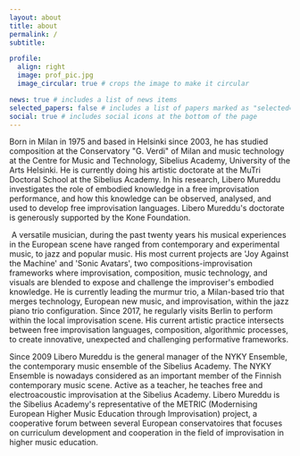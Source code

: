 ```yaml
---
layout: about
title: about
permalink: /
subtitle: 

profile:
  align: right
  image: prof_pic.jpg
  image_circular: true # crops the image to make it circular

news: true # includes a list of news items
selected_papers: false # includes a list of papers marked as "selected={true}"
social: true # includes social icons at the bottom of the page
---
```


Born in Milan in 1975 and based in Helsinki since 2003, he has studied composition at the Conservatory "G. Verdi" of Milan and music technology at the Centre for Music and Technology, Sibelius Academy, University of the Arts Helsinki. He is currently doing his artistic doctorate at the MuTri Doctoral School at the Sibelius Academy.  In his research, Libero Mureddu investigates the role of embodied knowledge in a free improvisation performance, and how this knowledge can be observed, analysed, and used to develop free improvisation languages. Libero Mureddu's doctorate is generously supported by the Kone Foundation.

​
A versatile musician, during the past twenty years his musical experiences in the European scene have ranged from contemporary and experimental music, to jazz and popular music. His most current projects are 'Joy Against the Machine' and 'Sonic Avatars', two compositions-improvisation frameworks where improvisation, composition, music technology, and visuals are blended to expose and challenge the improviser's embodied knowledge.  He is currently leading the murmur trio, a Milan-based trio that merges technology, European new music, and improvisation, within the jazz piano trio configuration. Since 2017, he regularly visits Berlin to perform within the local improvisation scene. His current artistic practice intersects between free improvisation languages, composition, algorithmic processes, to create innovative, unexpected and challenging performative frameworks.
 
Since 2009 Libero Mureddu is the general manager of the NYKY Ensemble, the contemporary music ensemble of the Sibelius Academy. The NYKY Ensemble is nowadays considered as an important member of the Finnish contemporary music scene.
Active as a teacher, he teaches free and electroacoustic improvisation at the Sibelius Academy. Libero Mureddu is the Sibelius Academy's representative of the METRIC (Modernising European Higher Music Education through Improvisation) project, a cooperative forum between several European conservatoires that focuses on curriculum development and cooperation in the field of improvisation in higher music education.

<!-- Write your biography here. Tell the world about yourself. Link to your favorite [subreddit](http://reddit.com). You can put a picture in, too. The code is already in, just name your picture `prof_pic.jpg` and put it in the `img/` folder.

Put your address / P.O. box / other info right below your picture. You can also disable any of these elements by editing `profile` property of the YAML header of your `_pages/about.md`. Edit `_bibliography/papers.bib` and Jekyll will render your [publications page](/al-folio/publications/) automatically.

Link to your social media connections, too. This theme is set up to use [Font Awesome icons](https://fontawesome.com/) and [Academicons](https://jpswalsh.github.io/academicons/), like the ones below. Add your Facebook, Twitter, LinkedIn, Google Scholar, or just disable all of them. -->

